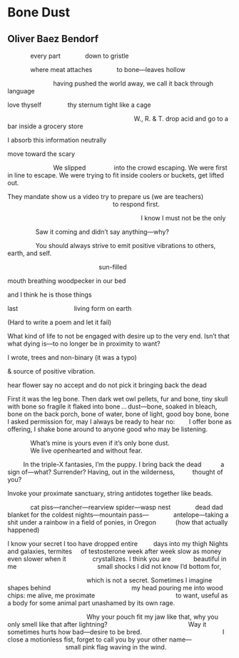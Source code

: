 # Bone Dust
## Oliver Baez Bendorf
             every part
             down to gristle



             where meat attaches
             to bone—leaves hollow

                          having pushed the world away, we call it back
through language

love thyself
              thy sternum tight like a cage

                                                                        W., R.
& T. drop acid and go to a
bar inside a grocery store

I absorb this information neutrally

move toward the scary


                          We slipped
               into the crowd escaping. We were first in line to escape. We
were trying to fit inside coolers or buckets, get lifted out.

They mandate
show us a video
try to prepare us
(we are teachers)
                                                                            to
respond first.

                                                                            I
know I must not be the only

                Saw it coming and didn’t say anything—why?


                You should always strive to emit positive vibrations to
others, earth, and self.




                                                    sun-filled

mouth breathing
woodpecker
in our bed


and I think he is those things



last                                living form
on earth




(Hard to write a poem and let it fail)



What kind of life to not be engaged with desire up to the very end. Isn’t that
what dying is—to no longer be in proximity to want?

I wrote, trees and non-binary (it was a typo)


& source of positive vibration.

hear flower say no
accept and do not pick it
bringing back the dead

First it was the leg bone. Then dark wet owl pellets, fur and bone, tiny skull
with bone so fragile it flaked into bone ... dust—bone, soaked
in bleach, bone on the back porch, bone of water, bone of light, good boy
bone, bone I asked permission for, may I always be ready to
hear no:        I offer bone as offering, I shake bone around to anyone good
who may be listening.



             What’s mine is yours even if it’s only bone dust.
                                               We live openhearted and without
fear.


         In the triple-X fantasies,
I’m the puppy. I bring back the dead
          a sign of—what?
Surrender? Having, out in the wilderness,
         thought of you?



Invoke your
proximate sanctuary, string antidotes together like beads.

             cat piss—rancher—rearview spider—wasp nest
             dead dad blanket for the coldest nights—mountain pass—
             antelope—taking a shit under a rainbow in a field of ponies, in
Oregon           (how that actually happened)





I know your secret
I too have dropped entire         days into my thigh
Nights and galaxies, termites     of testosterone week after
week slow as money even slower when it               crystallizes. I think you
are
            beautiful
in me
                                             small shocks I did not know I’d
bottom for,

                                             which is not a secret.
Sometimes I imagine shapes behind
                                             my head pouring me into wood
chips: me alive, me proximate
                                             to want, useful as a body for
some animal part unashamed by its own rage.

                                             Why your pouch fit my jaw like
that, why you only smell like that after lightning?
                                             Way it sometimes hurts how
bad—desire to be bred.
                                             I close a motionless fist, forget
to call you by your other name—
                                                       small pink flag waving
in the wind.